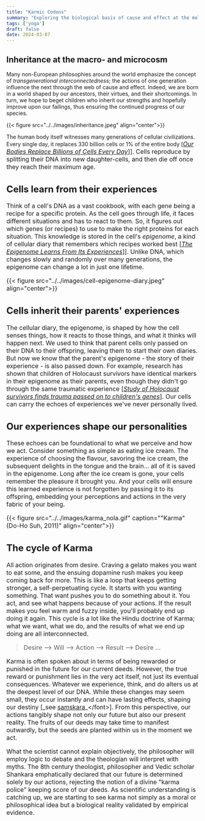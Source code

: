 ```yaml
---
title: "Karmic Codons"
summary: "Exploring the biological basis of cause and effect at the molecular level"
tags: ['yoga']
draft: false
date: 2024-03-07
---
```


## Inheritance at the macro- and microcosm
Many non-European philosophies around the world emphasize the concept of _transgenerational interconnectedness_; the actions of one generation influence the next through the web of cause and effect. Indeed, we are born in a world shaped by our ancestors, their virtues, and their shortcomings. In turn, we hope to beget children who inherit our strengths and hopefully improve upon our failings, thus ensuring the continued progress of our species. 

{{< figure src="../../images/inheritance.jpeg" align="center">}}

The human body itself witnesses many generations of cellular civilizations.
Every single day, it replaces 330 billion cells or 1% of the entire body [<font size=3>_[Our Bodies Replace Billions of Cells Every Day](https://www.scientificamerican.com/article/our-bodies-replace-billions-of-cells-every-day/)_]].
Cells reproduce by splitting their DNA into new daughter-cells, and then die off once they reach their maximum age.

## Cells learn from their experiences
Think of a cell's DNA as a vast cookbook, with each gene being a recipe for a specific protein. As the cell goes through life, it faces different situations and has to react to them. So, it figures out which genes (or recipes) to use to make the right proteins for each situation. This knowledge is stored in the cell's _epigenome_, a kind of cellular diary that remembers which recipes worked best [<font size=3>_[The Epigenome Learns From Its Experiences](https://learn.genetics.utah.edu/content/epigenetics/memory)_]]. Unlike DNA, which changes slowly and randomly over many generations, the epigenome can change a lot in just one lifetime.

{{< figure src="../../images/cell-epigenome-diary.jpeg" align="center">}}

## Cells inherit their parents' experiences
The cellular diary, the epigenome, is shaped by how the cell senses things, how it reacts to those things, and what it thinks will happen next. We used to think that parent cells only passed on their DNA to their offspring, leaving them to start their own diaries. But now we know that the parent's epigenome - the story of their experience - is also passed down. For example, research has shown that children of Holocaust survivors have identical markers in their epigenome as their parents, even though they didn't go through the same traumatic experience [<font size=3>_[Study of Holocaust survivors finds trauma passed on to children's genes](https://www.theguardian.com/science/2015/aug/21/study-of-holocaust-survivors-finds-trauma-passed-on-to-childrens-genes)_]. Our cells can carry the echoes of experiences we've never personally lived.

## Our experiences shape our personalities
These echoes can be foundational to what we perceive and how we act. Consider something as simple as eating ice cream. The experience of choosing the flavour, savoring the ice cream, the subsequent delights in the tongue and the brain... all of it is saved in the epigenome. Long after the ice cream is gone, your cells remember the pleasure it brought you. 
And your cells will ensure this learned experience is not forgotten by passing it to its offspring, embedding your perceptions and actions in the very fabric of your being.

{{< figure src="../../images/karma_nola.gif" caption="\"Karma\" (Do-Ho Suh, 2011)" align="center">}}

## The cycle of Karma
All action originates from desire. Craving a gelato makes you want to eat some, and the ensuing dopamine rush makes you keep coming back for more. This is like a loop that keeps getting stronger, a self-perpetuating cycle. It starts with you wanting something. That want pushes you to do something about it. You act, and see what happens because of your actions. If the result makes you feel warm and fuzzy inside, you'll probably end up doing it again. This cycle is a lot like the Hindu doctrine of Karma; what we want, what we do, and the results of what we end up doing are all interconnected.

> Desire --> Will --> Action --> Result --> Desire ...

Karma is often spoken about in terms of being rewarded or punished in the future for our current deeds. However, the true reward or punishment lies in the very act itself, not just its eventual consequences. Whatever we experience, think, and do alters us at the deepest level of our DNA. While these changes may seem small, they occur instantly and can have lasting effects, shaping our destiny [<font size=3>_see [samskara](https://en.wikipedia.org/wiki/Samskara_(Indian_philosophy))_</font>]. From this perspective, our actions tangibly shape not only our future but also our present reality. The fruits of our deeds may take time to manifest outwardly, but the seeds are planted within us in the moment we act.

What the scientist cannot explain objectively, the philosopher will employ logic to debate and the theologian will interpret with myths. The 8th century theologist, philosopher and Vedic scholar Shankara emphatically declared that our future is determined solely by our actions, rejecting the notion of a divine "karma police" keeping score of our deeds. As scientific understanding is catching up, we are starting to see karma not simply as a moral or philosophical idea but a biological reality validated by empirical evidence.